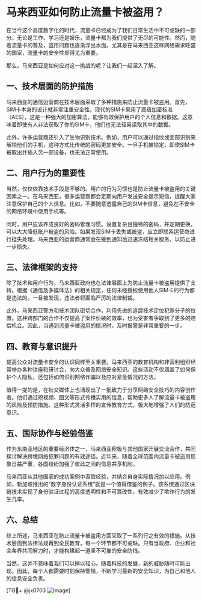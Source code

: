 # 马来西亚如何防止流量卡被盗用？

在当今这个高度数字化的时代，流量卡已经成为了我们日常生活中不可或缺的一部分。无论是工作、学习还是娱乐，流量卡都为我们提供了无尽的可能性。然而，随着流量卡的普及，盗用问题也逐渐浮出水面。尤其是在马来西亚这样网络需求旺盛的国家，流量卡的安全性显得尤为重要。

那么，马来西亚是如何应对这一挑战的呢？让我们一起深入了解。

## 一、技术层面的防护措施

马来西亚的通信运营商在技术层面采取了多种措施来防止流量卡被盗用。首先，SIM卡本身的设计就非常注重安全性。现代的SIM卡采用了高级加密标准（AES），这是一种强大的加密算法，能够有效保护用户的个人信息和数据。这意味着即使有人非法获取了你的SIM卡，他们也无法轻易读取其中的数据。

此外，许多运营商还引入了生物识别技术。例如，用户可以通过指纹或面部识别来解锁他们的手机，这种方式比传统的密码更加安全。一旦手机被锁定，即使SIM卡被取出并插入另一部设备，也无法正常使用。

## 二、用户行为的重要性

当然，仅仅依靠技术手段是不够的。用户的行为习惯也是防止流量卡被盗用的关键因素之一。在马来西亚，很多运营商都会定期向用户发送安全提示短信，提醒大家注意保护自己的个人信息。比如，不要随意透露自己的SIM卡信息，避免在不安全的网络环境中使用手机等。

同时，用户应该养成良好的密码管理习惯。设置复杂且独特的密码，并定期更换，可以大大降低账户被盗的风险。如果发现SIM卡丢失或被盗，应立即联系运营商进行挂失处理。马来西亚的运营商通常会在接到通知后迅速冻结相关服务，以防止进一步损失。

## 三、法律框架的支持

除了技术和用户行为，马来西亚政府也在法律层面上为防止流量卡被盗用提供了支持。根据《通信及多媒体法》的相关规定，任何未经授权使用他人SIM卡的行为都是违法的。一旦被发现，违法者将面临严厉的法律制裁。

此外，马来西亚警方和技术团队密切合作，利用先进的追踪技术定位犯罪分子的位置。这种跨部门的合作不仅提高了案件侦破的效率，也为受害者争取到了更多的赔偿机会。因此，当遇到流量卡被盗用的情况时，及时报警是非常重要的一步。

## 四、教育与意识提升

提高公众对流量卡安全的认识同样至关重要。马来西亚的教育机构和非营利组织经常举办各种讲座和研讨会，向大众普及网络安全知识。这些活动不仅涵盖了如何保护个人隐私，还包括如何识别网络诈骗以及应对紧急情况的方法。

值得一提的是，在社交媒体上也涌现出了一批致力于分享网络安全技巧的内容创作者。他们通过短视频、图文等形式传播实用的信息，帮助更多人了解流量卡被盗用的风险及预防措施。这种形式灵活多样的宣传教育方式，极大地增强了人们的防范意识。

## 五、国际协作与经验借鉴

作为东南亚地区的重要经济体之一，马来西亚积极与其他国家开展交流合作，共同探讨解决跨境网络犯罪问题的有效途径。近年来，随着全球范围内流量卡被盗用现象日益严重，各国纷纷加强了彼此之间的信息共享机制。

马来西亚从其他国家的成功案例中汲取经验，并结合自身实际情况加以应用。例如，新加坡推出的“数字身份认证系统”就是一个值得借鉴的例子。该系统通过区块链技术实现了身份验证过程的高度透明性和不可篡改性，有效减少了欺诈行为的发生几率。

## 六、总结

综上所述，马来西亚在防止流量卡被盗用方面采取了一系列行之有效的措施。从技术层面到法律法规再到全民教育，每一个环节都不可或缺。只有当政府、企业和社会各界共同努力时，才能构建起一道坚不可摧的安全防线。

当然，这并不意味着我们可以掉以轻心。随着科技的发展，新的威胁随时可能出现。因此，每个人都需要时刻保持警惕，不断学习最新的安全知识，为自己和他人的信息安全负责。

[TG💪+ @jx0703 ![Image](https://github.com/user-attachments/assets/dbca1d08-cadb-493c-b0ec-ad6f7a83f270)]